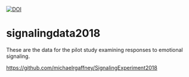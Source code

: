[![DOI](https://zenodo.org/badge/165949601.svg)](https://zenodo.org/badge/latestdoi/165949601)

# signalingdata2018

These are the data for the pilot study examining responses to emotional signaling.

https://github.com/michaelrgaffney/SignalingExperiment2018

